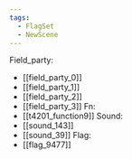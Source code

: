 ```yaml
---
tags:
  - FlagSet
  - NewScene
---
```

Field_party:
- [[field_party_0]]
- [[field_party_1]]
- [[field_party_2]]
- [[field_party_3]]
Fn:
- [[t4201_function9]]
Sound:
- [[sound_143]]
- [[sound_39]]
Flag:
- [[flag_9477]]
